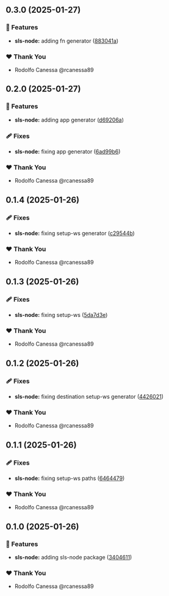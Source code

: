 ## 0.3.0 (2025-01-27)

### 🚀 Features

- **sls-node:** adding fn generator ([883041a](https://github.com/rcanessa89/my-shared/commit/883041a))

### ❤️ Thank You

- Rodolfo Canessa @rcanessa89

## 0.2.0 (2025-01-27)

### 🚀 Features

- **sls-node:** adding app generator ([d69206a](https://github.com/rcanessa89/my-shared/commit/d69206a))

### 🩹 Fixes

- **sls-node:** fixing app generator ([6ad99b6](https://github.com/rcanessa89/my-shared/commit/6ad99b6))

### ❤️ Thank You

- Rodolfo Canessa @rcanessa89

## 0.1.4 (2025-01-26)

### 🩹 Fixes

- **sls-node:** fixing setup-ws generator ([c29544b](https://github.com/rcanessa89/my-shared/commit/c29544b))

### ❤️ Thank You

- Rodolfo Canessa @rcanessa89

## 0.1.3 (2025-01-26)

### 🩹 Fixes

- **sls-node:** fixing setup-ws ([5da7d3e](https://github.com/rcanessa89/my-shared/commit/5da7d3e))

### ❤️ Thank You

- Rodolfo Canessa @rcanessa89

## 0.1.2 (2025-01-26)

### 🩹 Fixes

- **sls-node:** fixing destination setup-ws generator ([4426021](https://github.com/rcanessa89/my-shared/commit/4426021))

### ❤️ Thank You

- Rodolfo Canessa @rcanessa89

## 0.1.1 (2025-01-26)

### 🩹 Fixes

- **sls-node:** fixing setup-ws paths ([6464479](https://github.com/rcanessa89/my-shared/commit/6464479))

### ❤️ Thank You

- Rodolfo Canessa @rcanessa89

## 0.1.0 (2025-01-26)

### 🚀 Features

- **sls-node:** adding sls-node package ([3404611](https://github.com/rcanessa89/my-shared/commit/3404611))

### ❤️ Thank You

- Rodolfo Canessa @rcanessa89
